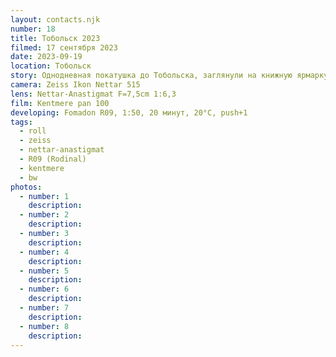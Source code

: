 ```yaml
---
layout: contacts.njk
number: 18
title: Тобольск 2023
filmed: 17 сентября 2023
date: 2023-09-19
location: Тобольск
story: Однодневная покатушка до Тобольска, заглянули на книжную ярмарку. Давненько не снимал этой камерой и лучше б взял что-то привычное, сильно уж косячно все получилось
camera: Zeiss Ikon Nettar 515
lens: Nettar-Anastigmat F=7,5cm 1:6,3
film: Kentmere pan 100
developing: Fomadon R09, 1:50, 20 минут, 20°C, push+1
tags:
  - roll
  - zeiss
  - nettar-anastigmat
  - R09 (Rodinal)
  - kentmere
  - bw
photos:
  - number: 1
    description:
  - number: 2
    description:
  - number: 3
    description:
  - number: 4
    description:
  - number: 5
    description:
  - number: 6
    description:
  - number: 7
    description:
  - number: 8
    description:
---
```


